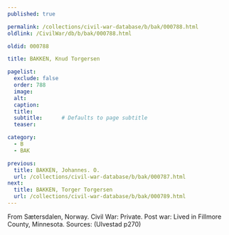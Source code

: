 ```yaml
---
published: true

permalink: /collections/civil-war-database/b/bak/000788.html
oldlink: /CivilWar/db/b/bak/000788.html

oldid: 000788

title: BAKKEN, Knud Torgersen

pagelist:
  exclude: false
  order: 788
  image: 
  alt:
  caption:
  title:
  subtitle:      # Defaults to page subtitle
  teaser:

category: 
  - B 
  - BAK

previous:
  title: BAKKEN, Johannes. O.
  url: /collections/civil-war-database/b/bak/000787.html  
next:
  title: BAKKEN, Torger Torgersen
  url: /collections/civil-war-database/b/bak/000789.html   
---
```

From S&aelig;tersdalen, Norway. Civil War: Private. Post war: Lived in Fillmore County, Minnesota. Sources: (Ulvestad p270)